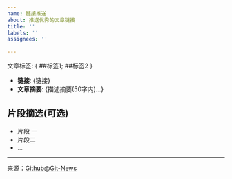 ```yaml
---
name: 链接推送
about: 推送优秀的文章链接
title: ''
labels: ''
assignees: ''

---
```


文章标签: { ##标签1; ##标签2 }

 - **链接**: {链接}
 - **文章摘要**:
	{描述摘要(50字内)...}

## 片段摘选(可选)
- 片段 一
- 片段二
- ...




[^_^]: # (请勿修改下面的内容, 感谢🙇‍🙇‍🙇‍!)
<!--
  Template: article_link_push
  Updated: 2020/01/08
-->
* * * * * * * * * * * * * * * * * * * * * * * * * * * * * * * *
来源：[Github@Git-News](https://github.com/Git-News)

